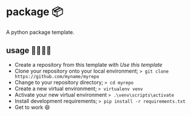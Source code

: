 # package 📦
A python package template.

## usage 👨‍💻👩‍💻
 - Create a repository from this template with *Use this template*
 - Clone your repository onto your local environment; `> git clone https://github.com/myname/myrepo`
 - Change to your repository directory; `> cd myrepo`
 - Create a new virtual environment; `> virtualenv venv`
 - Activate your new virtual environment `> .\venv\scripts\activate`
 - Install development requirements; `> pip install -r requirements.txt`
 - Get to work 😄
